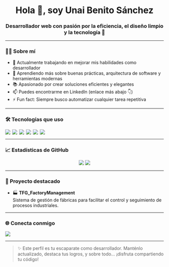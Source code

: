 <h1 align="center">Hola 👋, soy Unai Benito Sánchez</h1>
<h3 align="center">Desarrollador web con pasión por la eficiencia, el diseño limpio y la tecnología 🧠</h3>

---

### 🧑‍💻 Sobre mí

- 🔭 Actualmente trabajando en mejorar mis habilidades como desarrollador
- 🌱 Aprendiendo más sobre buenas prácticas, arquitectura de software y herramientas modernas
- 📚 Apasionado por crear soluciones eficientes y elegantes
- 📫 Puedes encontrarme en LinkedIn (enlace más abajo 👇)
- ⚡ Fun fact: Siempre busco automatizar cualquier tarea repetitiva

---

### 🛠️ Tecnologías que uso

<div style="display: flex; gap: 6px; flex-wrap: wrap;">
  <img src="https://img.shields.io/badge/PHP-777BB4?style=for-the-badge&logo=php&logoColor=white" />
  <img src="https://img.shields.io/badge/JavaScript-F7DF1E?style=for-the-badge&logo=javascript&logoColor=black" />
  <img src="https://img.shields.io/badge/Angular-DD0031?style=for-the-badge&logo=angular&logoColor=white" />
  <img src="https://img.shields.io/badge/Python-3776AB?style=for-the-badge&logo=python&logoColor=white" />
  <img src="https://img.shields.io/badge/CSS-1572B6?style=for-the-badge&logo=css3&logoColor=white" />
  <img src="https://img.shields.io/badge/MySQL-4479A1?style=for-the-badge&logo=mysql&logoColor=white" />
</div>

---

### 📈 Estadísticas de GitHub

<p align="center">
  <img src="https://github-readme-stats.vercel.app/api?username=UnaiBenitoSanchez&show_icons=true&theme=gruvbox" />
  <img src="https://github-readme-stats.vercel.app/api/top-langs/?username=UnaiBenitoSanchez&layout=compact&theme=gruvbox" />
</p>

---

### 🚀 Proyecto destacado

- 🏭 **TFG_FactoryManagement**  
  Sistema de gestión de fábricas para facilitar el control y seguimiento de procesos industriales.

---

### 🌐 Conecta conmigo

<p>
  <a href="https://www.linkedin.com/in/TU-LINKEDIN-AQUÍ" target="_blank">
    <img src="https://img.shields.io/badge/LinkedIn-0A66C2?style=for-the-badge&logo=linkedin&logoColor=white" />
  </a>
</p>

---

> ✨ Este perfil es tu escaparate como desarrollador. Manténlo actualizado, destaca tus logros, y sobre todo... ¡disfruta compartiendo tu código!

